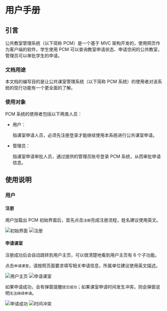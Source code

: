 # 用户手册

## 引言
公共教室管理系统（以下简称 PCM）是一个基于 MVC 架构开发的，使用网页作为客户端的软件，学生使用 PCM 可以查询教室申请状态、申请空闲的公共教室，管理员可以审批学生的申请。
### 文档用途
本文档的编写目的是让公共课室管理系统（以下简称 PCM 系统）的使用者对该系统的现行功能有一个更全面的了解。
### 使用对象
PCM 系统的使用者包括以下两类人员：

- 用户：

    指课室申请人员，必须先注册登录才能继续使用本系统进行公共课室申请。

- 管理员：
    
    指课室申请审批人员，通过提供的管理员账号登录 PCM 系统，从而审批申请信息。

## 使用说明
### 用户
#### 注册
用户加载出 PCM 初始界面后，首先点击`注册`完成注册流程，姓名建议使用英文。

![初始界面][1] ![注册][2]


#### 申请课室
注册成功后会自动跳转到用户主页，可以很清楚地看到用户主页有 6 个子功能。

点击`申请课室`，请按照页面要求填写相关申请信息，所属单位建议使用英文描述。

![用户主页][3] ![申请课室][4]

如果申请成功，会有弹窗提醒`提交成功`；如果课室申请时间发生冲突，则会弹窗说明`无法继续申请`。

![申请成功][5] ![时间冲突][6]



[1]: DocumentPics/user-01.jpg
[2]: DocumentPics/user-02.jpg
[3]: DocumentPics/user-03.jpg
[4]: DocumentPics/user-04-0.jpg
[5]: DocumentPics/user-04-1.jpg
[6]: DocumentPics/user-04-2.jpg

